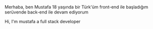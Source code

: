 Merhaba, ben Mustafa 18 yaşında bir Türk'üm front-end ile başladığım serüvende back-end ile devam ediyorum

Hi, I'm mustafa a full stack developer

<!---
mustafa-php/mustafa-php is a ✨ special ✨ repository because its `README.md` (this file) appears on your GitHub profile.
You can click the Preview link to take a look at your changes.
--->
